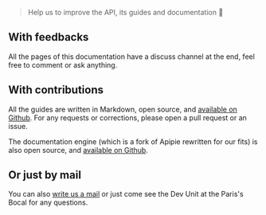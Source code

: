 
> Help us to improve the API, its guides and documentation 🌴

## With feedbacks

All the pages of this documentation have a discuss channel at the end, feel free to comment or ask anything.

## With contributions

All the guides are written in Markdown, open source, and [available on Github](https://github.com/lambda2/42-API-Documentation). For any requests or corrections, please open a pull request or an issue.

The documentation engine (which is a fork of Apipie rewritten for our fits) is also open source, and [available on Github](https://github.com/lambda2/api-engine).

## Or just by mail
You can also [write us a mail](mailto:intrateam@staff.42.fr) or just come see the Dev Unit at the Paris's Bocal for any questions.
